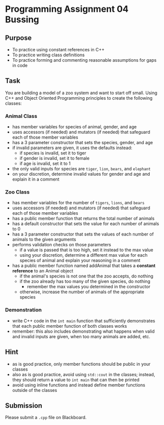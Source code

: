 # Programming Assignment 04 Bussing

## Purpose

- To practice using constant references in C++
- To practice writing class definitions
- To practice forming and commenting reasonable assumptions for gaps in code

## Task

You are building a model of a zoo system and want to start off small. Using C++ and Object Oriented Programming principles to create the following classes:

### Animal Class
- has member variables for species of animal, gender, and age
- uses accessors (if needed) and mutators (if needed) that safeguard each of those member variables
- has a 3 parameter constructor that sets the species, gender, and age
- if invalid parameters are given, it uses the defaults instead:
  - if species is invalid, set it to tiger
  - if gender is invalid, set it to female
  - if age is invalid, set it to 1
- the only valid inputs for species are `tiger`, `lion`, `bears`, and `elephant`
- on your discretion, determine invalid values for gender and age and explain it in a comment

### Zoo Class
- has member variables for the number of `tigers`, `lions`, and `bears`
- uses accessors (if needed) and mutators (if needed) that safeguard each of those member variables
- has a public member function that returns the total number of animals
- has a default constructor that sets the value for each number of animals to 0
- has a 3 parameter constructor that sets the values of each number of animals to the given arguments
- performs validation checks on those parameters
  - if a value is passed that is too high, set it instead to the max value
  - using your discretion, determine a different max value for each species of animal and explain your reasoning in a comment
- has a public member function named addAnimal that takes a **constant reference** to an Animal object
  - if the animal's species is not one that the zoo accepts, do nothing
  - if the zoo already has too many of the given species, do nothing
    - remember the max values you determined in the constructor
  - otherwise, increase the number of animals of the appropriate species

### Demonstration

- write C++ code in the `int main` function that sufficiently demonstrates that each public member function of both classes works
- remember: this also includes demonstrating what happens when valid and invalid inputs are given, when too many animals are added, etc.

## Hint

- as is good practice, only member functions should be public in your classes
- also as is good practice, avoid using `std::cout` in the classes; instead, they should return a value to `int main` that can then be printed
- avoid using inline functions and instead define member functions outside of the classes

## Submission

Please submit a `.cpp` file on Blackboard.
